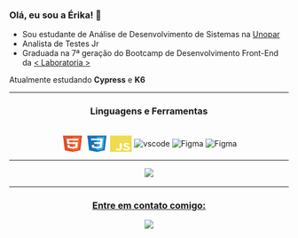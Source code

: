 ### Olá, eu sou a Érika! 👋

- Sou estudante de Análise de Desenvolvimento de Sistemas na [ Unopar ](https://www.unopar.com)
- Analista de Testes Jr
- Graduada na 7ª geração do Bootcamp de Desenvolvimento Front-End da [< Laboratoria >](https://www.laboratoria.la/br)

Atualmente estudando **Cypress** e **K6**

-----
<h3 align="center">Linguagens e Ferramentas</h3>  
<div align="center" style="display: inline_block"><br>
  <img title="HTML" align="center" alt="HTML" height="30" width="40" src="https://raw.githubusercontent.com/devicons/devicon/master/icons/html5/html5-original.svg">
  <img title="CSS"align="center" alt="CSS" height="30" width="40" src="https://raw.githubusercontent.com/devicons/devicon/master/icons/css3/css3-original.svg">
  <img title="Javscript" align="center" alt="Js" height="30" width="40" src="https://raw.githubusercontent.com/devicons/devicon/master/icons/javascript/javascript-plain.svg">
  <img title="VScode" align="center" alt="vscode" height="30" width="40" src="https://cdn.jsdelivr.net/gh/devicons/devicon/icons/vscode/vscode-original.svg" />
  <img title="Figma" align="center" alt="Figma" height="30" width="40" src="https://cdn.jsdelivr.net/gh/devicons/devicon/icons/figma/figma-original.svg" />
    <img title="Figma" align="center" alt="Figma" height="30" width="40" src="https://cdn.jsdelivr.net/gh/devicons/devicon/icons/react/react-original.svg"/>
</div>

---
<div align="center">
  <a href="https://github.com/erikakrause">
  <img height="180em" src="https://github-readme-stats.vercel.app/api?username=erikakrause&show_icons=true&theme=dracula&include_all_commits=true&count_private=true"/>
</div>

----
<h3 align="center">Entre em contato comigo:</h3>
<div align="center">
  <a href="https://www.linkedin.com/in/leticiaantunes/" target="_blank"><img src="https://img.shields.io/badge/-LinkedIn-%230077B5?style=for-the-badge&logo=linkedin&logoColor=white" target="_blank"></a>
 </div>
